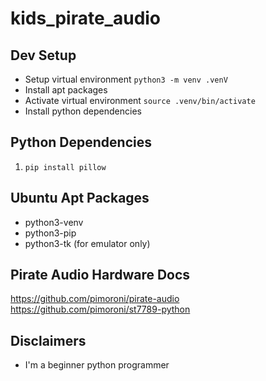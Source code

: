 # kids\_pirate\_audio


## Dev Setup
* Setup virtual environment `python3 -m venv .venV`
* Install apt packages
* Activate virtual environment  `source .venv/bin/activate`
* Install python dependencies 


## Python Dependencies
1. `pip install pillow`


## Ubuntu Apt Packages 
* python3-venv 
* python3-pip
* python3-tk (for emulator only)


## Pirate Audio Hardware Docs
https://github.com/pimoroni/pirate-audio
https://github.com/pimoroni/st7789-python


## Disclaimers
* I'm a beginner python programmer


